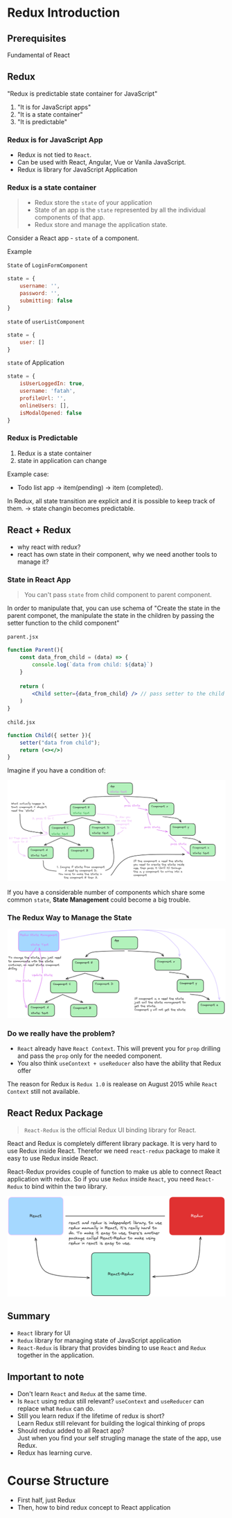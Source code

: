 # Redux Introduction

## Prerequisites

Fundamental of React

## Redux

"Redux is predictable state container for JavaScript"

1. "It is for JavaScript apps"
2. "It is a state container"
3. "It is predictable"

### Redux is for JavaScript App

- Redux is not tied to `React`.
- Can be used with React, Angular, Vue or Vanila JavaScript.
- Redux is library for JavaScript Application

### Redux is a state container

> - Redux store the `state` of your application  
> - State of an app is the `state` represented by all the individual components of
    that app.
> - Redux store and manage the application state.

Consider a React app - `state` of a component.

Example

`State` of `LoginFormComponent`

```JavaScript
state = {
    username: '',
    password: '',
    submitting: false
}
```

`state` of `userListComponent`

```JavaScript
state = {
    user: []
}
```

`state` of Application

```JavaScript
state = {
    isUserLoggedIn: true,
    username: 'fatah',
    profileUrl: '',
    onlineUsers: [],
    isModalOpened: false
}
```

### Redux is Predictable

1. Redux is a state container
2. state in application can change

Example case:  

- Todo list app -> item(pending) -> item (completed). 

In Redux, all state transition are explicit and it is possible to keep track of 
them. -> state changin becomes predictable. 

## React + Redux

- why react with redux?
- react has own state in their component, why we need another tools to manage it?

### State in React App

> You can't pass `state` from child component to parent component.

In order to manipulate that, you can use schema of "Create the state in the 
parent componet, the manipulate the state in the children by passing the setter
function to the child component"

`parent.jsx`
```jsx
function Parent(){
    const data_from_child = (data) => {
        console.log(`data from child: ${data}`)
    }

    return (
        <Child setter={data_from_child} /> // pass setter to the child component
    )
}
```

`child.jsx`
```jsx
function Child({ setter }){
    setter("data from child");
    return (<></>)
}
```

Imagine if you have a condition of:

![State Drill](./img/001-state-drill.png)

If you have a considerable number of components which share some common `state`,
**State Management** could become a big trouble.

### The Redux Way to Manage the State

![Redux State Management](./img/002-redux-state-management.png)

### Do we really have the problem?

- `React` already have `React Context`. This will prevent you for `prop` drilling
  and pass the `prop` only for the needed component.
- You also think `useContext + useReducer` also have the ability that Redux offer

The reason for Redux is `Redux 1.0` is realease on August 2015 while `React Context`
still not available.

## React Redux Package

> `React-Redux` is the official Redux UI binding library for React.

React and Redux is completely different library package. It is very hard to 
use Redux inside React. Therefor we need `react-redux` package to make it easy
to use Redux inside React.

React-Redux provides couple of function to make us able to connect React application
with redux. So if you use `Redux` inside `React`, you need `React-Redux` to bind
within the two library.

![React Redux](./img/003-react-redux.png)

## Summary

- `React` library for UI
- `Redux` library for managing state of JavaScript application
- `React-Redux` is library that provides binding to use `React` and `Redux` 
  together in the application.

## Important to note

- Don't learn `React` and `Redux` at the same time.
- Is `React` using redux still relevant? `useContext` and `useReducer` can replace
  what `Redux` can do.
- Still you learn redux if the lifetime of redux is short?  
  Learn Redux still relevant for building the logical thinking of props
- Should redux added to all React app?  
  Just when you find your self strugling manage the state of the app, use Redux.
- Redux has learning curve.

# Course Structure

- First half, just Redux
- Then, how to bind redux concept to React application


